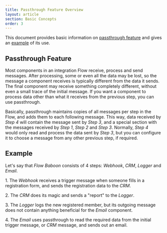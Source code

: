 ```yaml
---
title: Passthrough Feature Overview
layout: article
section: Basic Concepts
order: 3
---
```


This document provides basic information on [passthrough feature](#passthrough-feature) and gives an [example](#example) of its use.

## Passthrough Feature

Most components in an integration Flow receive, process and send messages. After processing, some or even all the data may be lost, so the message a component receives is typically different from the data it sends. The final component may receive something completely different, without even a small trace of the initial message. If you want a component to process data other than what it receives from the previous step, you can use passthrough.

Basically, passthrough maintains copies of all messages per step in the Flow, and adds them to each following message. This way, data received by *Step 4* will contain the message sent by *Step 3*, and a special section with the messages received by *Step 1*, *Step 2* and *Step 3*. Normally, *Step 4* would only read and process the data sent by *Step 3*, but you can configure it to choose a message from any other previous step, if required.      


## Example

Let's say that *Flow Baboon* consists of 4 steps: *Webhook*, *CRM*, *Logger* and *Email*.

1\. The *Webhook* receives a trigger message when someone fills in a registration form, and sends the registration data to the *CRM*.

2\. The *CRM* does its magic and sends a "report" to the *Logger*.   

3\. The *Logger* logs the new registered member, but its outgoing message does not contain anything beneficial for the *Email* component.

4\. The *Email* uses passthrough to read the required data from the initial trigger message, or *CRM* message, and sends out an email.
